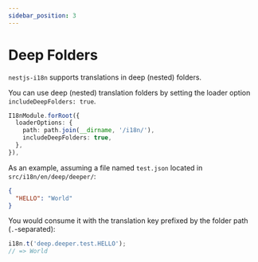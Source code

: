 ```yaml
---
sidebar_position: 3
---
```


# Deep Folders

`nestjs-i18n` supports translations in deep (nested) folders.

You can use deep (nested) translation folders by setting the loader option `includeDeepFolders: true`.

```ts
I18nModule.forRoot({
  loaderOptions: {
    path: path.join(__dirname, '/i18n/'),
    includeDeepFolders: true,
  },
}),
```

As an example, assuming a file named `test.json` located in `src/i18n/en/deep/deeper/`:

```json title="src/i18n/en/deep/deeper/test.json"
{
  "HELLO": "World"
}
```

You would consume it with the translation key prefixed by the folder path (`.`-separated):

```typescript
i18n.t('deep.deeper.test.HELLO');
// => World
```
